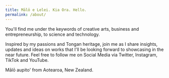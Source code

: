 ```yaml
---
title: Mālō e Lelei. Kia Ora. Hello.
permalink: /about/
---
```


You'll find me under the keywords of creative arts, business and entrepreneurship, to science and technology.

Inspired by my passions and Tongan heritage, join me as I share insights, updates and ideas on works that I'll be looking forward to showcasing in the near future. Feel free to follow me on Social Media via Twitter, Instagram, TikTok and YouTube.

Mālō aupito' from Aotearoa, New Zealand.